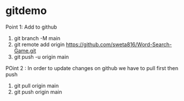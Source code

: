 # gitdemo


Point 1: Add to github

1. git branch -M main
2. git remote add origin https://github.com/sweta816/Word-Search-Game.git
3. git push -u origin main


POint 2 : In order to update changes on github we have to pull first then push
1. git pull origin main
2. git push origin main
